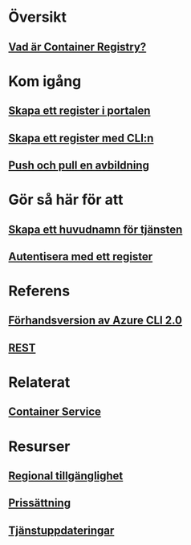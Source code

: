 # Översikt

## [Vad är Container Registry?](container-registry-intro.md)

# Kom igång
## [Skapa ett register i portalen](container-registry-get-started-portal.md)
## [Skapa ett register med CLI:n](container-registry-get-started-azure-cli.md)
## [Push och pull en avbildning](container-registry-get-started-docker-cli.md)

# Gör så här för att

## [Skapa ett huvudnamn för tjänsten](../azure-resource-manager/resource-group-create-service-principal-portal.md?toc=%2fazure%2fcontainer-registry%2ftoc.json)
## [Autentisera med ett register](container-registry-authentication.md)

# Referens

## [Förhandsversion av Azure CLI 2.0](/cli/azure/acr)
## [REST](/rest/api/containerregistry)

# Relaterat

## [Container Service](/azure/container-service/)

# Resurser
## [Regional tillgänglighet](https://azure.microsoft.com/regions/services/)
## [Prissättning](https://azure.microsoft.com/pricing/details/container-registry/)
## [Tjänstuppdateringar](https://azure.microsoft.com/en-us/updates/?product=container-registry&updatetype=&platform=)


<!--HONumber=Dec16_HO1-->


